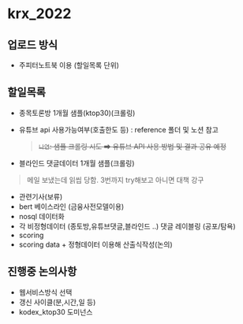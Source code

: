 # krx_2022

## 업로드 방식
- 주피터노트북 이용 (할일목록 단위)

## 할일목록
- 종목토론방 1개월 샘플(ktop30)(크롤링)

- 유튜브 api 사용가능여부(호출한도 등) : reference 폴더 및 노션 참고

  >  ~~`나연`: 샘플 크롤링 시도 ➡ 유튜브 API 사용 방법 및 결과 공유 예정~~

- 블라인드 댓글데이터 1개월 샘플(크롤링)
> 메일 보냈는데 읽씹 당함. 3번까지 try해보고 아니면 대책 강구
- 관련기사(보류)
- bert 베이스라인 (금융사전모델이용)
- nosql 데이터화
- 각 비정형데이터 (종토방,유튜브댓글,블라인드 ..) 댓글 레이블링 (공포/탐욕)
- scoring
- scoring data + 정형데이터 이용해 산출식작성(논의)



## 진행중 논의사항
- 웹서비스방식 선택
- 갱신 사이클(분,시간,일 등)
- kodex_ktop30 도미넌스